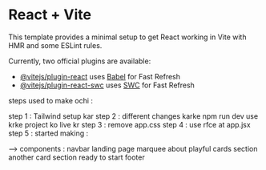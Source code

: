 # React + Vite

This template provides a minimal setup to get React working in Vite with HMR and some ESLint rules.

Currently, two official plugins are available:

- [@vitejs/plugin-react](https://github.com/vitejs/vite-plugin-react/blob/main/packages/plugin-react/README.md) uses [Babel](https://babeljs.io/) for Fast Refresh
- [@vitejs/plugin-react-swc](https://github.com/vitejs/vite-plugin-react-swc) uses [SWC](https://swc.rs/) for Fast Refresh


steps used to make ochi : 

step 1 : Tailwind setup kar
step 2 : different changes karke npm run dev use krke project ko live kr
step 3 : remove app.css
step 4 : use rfce at app.jsx
step 5 : started making :

--> components :
navbar 
landing page
marquee
about playful
cards section
another card section
ready to start
footer
